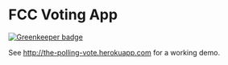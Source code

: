 # FCC Voting App

[![Greenkeeper badge](https://badges.greenkeeper.io/joesmith100/the-polling-vote.svg)](https://greenkeeper.io/)

See http://the-polling-vote.herokuapp.com for a working demo.
